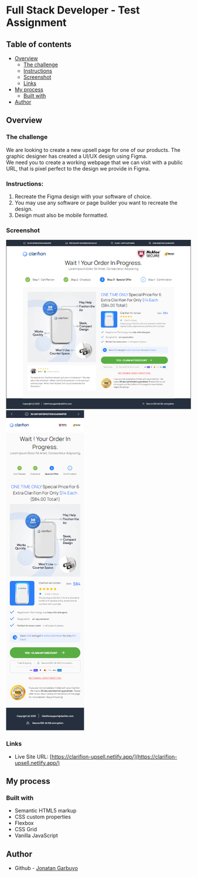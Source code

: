 # Full Stack Developer - Test Assignment

## Table of contents

- [Overview](#overview)
  - [The challenge](#the-challenge)
  - [Instructions](#instructions)
  - [Screenshot](#screenshot)
  - [Links](#links)
- [My process](#my-process)
  - [Built with](#built-with)
- [Author](#author)

## Overview

### The challenge

We are looking to create a new upsell page for one of our products. The graphic designer has created a UI/UX design using Figma.  
We need you to create a working webpage that we can visit with a public URL, that is pixel perfect to the design we provide in Figma.

### Instructions:

1. Recreate the Figma design with your software of choice.
2. You may use any software or page builder you want to recreate the design.
3. Design must also be mobile formatted.

### Screenshot

![preview](./preview.png)  
![preview-mobile](./preview-mobile.png)

### Links

- Live Site URL: [https://clarifion-upsell.netlify.app/](https://clarifion-upsell.netlify.app/)

## My process

### Built with

- Semantic HTML5 markup
- CSS custom properties
- Flexbox
- CSS Grid
- Vanilla JavaScript

## Author

- Github - [Jonatan Garbuyo](https://github.com/JonatanGarbuyo)

